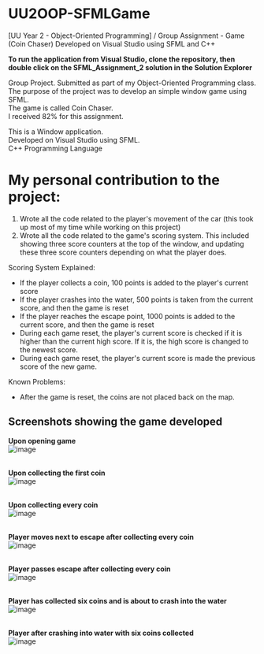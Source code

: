 # UU2OOP-SFMLGame
[UU Year 2 - Object-Oriented Programming] / Group Assignment - Game (Coin Chaser) Developed on Visual Studio using SFML and C++

**To run the application from Visual Studio, clone the repository, then double click on the SFML_Assignment_2 solution in the Solution Explorer**

Group Project. Submitted as part of my Object-Oriented Programming class.<br />
The purpose of the project was to develop an simple window game using SFML.<br />
The game is called Coin Chaser.<br />
I received 82% for this assignment.

This is a Window application.<br />
Developed on Visual Studio using SFML.<br />
C++ Programming Language<br />

# My personal contribution to the project:
1. Wrote all the code related to the player's movement of the car (this took up most of my time while working on this project)
2. Wrote all the code related to the game's scoring system. This included showing three score counters at the top of the window, and updating these three score counters depending on what the player does.

Scoring System Explained:
- If the player collects a coin, 100 points is added to the player's current score
- If the player crashes into the water, 500 points is taken from the current score, and then the game is reset
- If the player reaches the escape point, 1000 points is added to the current score, and then the game is reset
- During each game reset, the player's current score is checked if it is higher than the current high score. If it is, the high score is changed to the newest score.
- During each game reset, the player's current score is made the previous score of the new game.

Known Problems:
- After the game is reset, the coins are not placed back on the map.

## Screenshots showing the game developed<br />
**Upon opening game**<br />
![image](https://user-images.githubusercontent.com/91070226/152667388-7b54fd27-d792-4afc-9b55-4b3cef378a5b.png)<br /><br />

**Upon collecting the first coin**<br />
![image](https://user-images.githubusercontent.com/91070226/152668621-1d8fb6c5-e79e-4bf7-a48a-a32da9a9d08e.png)<br /><br />

**Upon collecting every coin**<br />
![image](https://user-images.githubusercontent.com/91070226/152668645-614ebdba-36f8-4eb7-ae45-000e4718fb37.png)<br /><br />

**Player moves next to escape after collecting every coin**<br />
![image](https://user-images.githubusercontent.com/91070226/152668662-e241c726-8c47-45d1-abbf-b66ec5e25fef.png)<br /><br />

**Player passes escape after collecting every coin**<br />
![image](https://user-images.githubusercontent.com/91070226/152668671-cd43f5cf-acbc-482a-942c-5884db0c82d9.png)<br /><br />

**Player has collected six coins and is about to crash into the water**<br />
![image](https://user-images.githubusercontent.com/91070226/152668682-b0e3836d-4db0-4fbf-821f-a6e38d76185d.png)<br /><br />

**Player after crashing into water with six coins collected**<br />
![image](https://user-images.githubusercontent.com/91070226/152668689-9bae3789-9c1f-4dd2-b846-afbfce5984a0.png)<br /><br />


